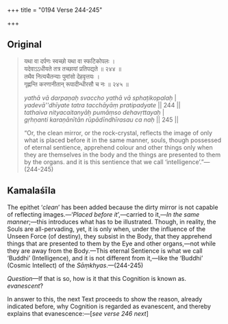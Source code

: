 +++
title = "0194 Verse 244-245"

+++
## Original 
>
> यथा वा दर्पणः स्वच्छो यथा वा स्फटिकोपलः ।  
> यदेवाऽऽधीयते तत्र तच्छायां प्रतिपद्यते ॥ २४४ ॥  
> तथैव नित्यचैतन्याः पुमांसो देहवृत्तयः ।  
> गृह्णन्ति करणानीतान् रूपादीन्धीरसौ च नः ॥ २४५ ॥ 
>
> *yathā vā darpaṇaḥ svaccho yathā vā sphaṭikopalaḥ* \|  
> *yadevā''dhīyate tatra tacchāyāṃ pratipadyate* \|\| 244 \|\|  
> *tathaiva nityacaitanyāḥ pumāṃso dehavṛttayaḥ* \|  
> *gṛhṇanti karaṇānītān rūpādīndhīrasau ca naḥ* \|\| 245 \|\| 
>
> “Or, the clean mirror, or the rock-crystal, reflects the image of only what is placed before it in the same manner, souls, though possessed of eternal sentience, apprehend colour and other things only when they are themselves in the body and the things are presented to them by the organs. and it is this sentience that we call ‘intelligence’.”—(244-245)



## Kamalaśīla

The epithet ‘*clean*’ has been added because the dirty mirror is not capable of reflecting images.—‘*Placed before it*’,—carried to it,—*In the same manner*;—this introduces what has to be illustrated. Though, in reality, the Souls are all-pervading, yet, it is only when, under the influence of the Unseen Force (of destiny), they subsist in the Body, that they apprehend things that are presented to them by the Eye and other organs,—not while they are away from the Body.—This eternal Sentience is what we call ‘Buddhi’ (Intelligence), and it is not different from it,—like the ‘Buddhi’ (Cosmic Intellect) of the *Sāṃkhyas*.—(244-245)

*Question*—If that is so, how is it that this Cognition is known as. *evanescent*?

In answer to this, the next Text proceeds to show the reason, already indicated before, why Cognition is regarded as evanescent, and thereby explains that evanescence:—[*see verse 246 next*]


